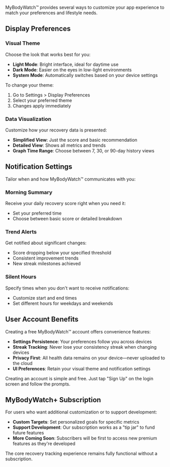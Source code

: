 MyBodyWatch™ provides several ways to customize your app experience to match your preferences and lifestyle needs.

## Display Preferences

### Visual Theme
Choose the look that works best for you:

- **Light Mode**: Bright interface, ideal for daytime use
- **Dark Mode**: Easier on the eyes in low-light environments
- **System Mode**: Automatically switches based on your device settings

To change your theme:
1. Go to Settings > Display Preferences
2. Select your preferred theme
3. Changes apply immediately

### Data Visualization
Customize how your recovery data is presented:

- **Simplified View**: Just the score and basic recommendation
- **Detailed View**: Shows all metrics and trends
- **Graph Time Range**: Choose between 7, 30, or 90-day history views

## Notification Settings

Tailor when and how MyBodyWatch™ communicates with you:

### Morning Summary
Receive your daily recovery score right when you need it:
- Set your preferred time
- Choose between basic score or detailed breakdown

### Trend Alerts
Get notified about significant changes:
- Score dropping below your specified threshold
- Consistent improvement trends
- New streak milestones achieved

### Silent Hours
Specify times when you don't want to receive notifications:
- Customize start and end times
- Set different hours for weekdays and weekends

## User Account Benefits

Creating a free MyBodyWatch™ account offers convenience features:

- **Settings Persistence**: Your preferences follow you across devices
- **Streak Tracking**: Never lose your consistency streak when changing devices
- **Privacy First**: All health data remains on your device—never uploaded to the cloud
- **UI Preferences**: Retain your visual theme and notification settings

Creating an account is simple and free. Just tap "Sign Up" on the login screen and follow the prompts.

## MyBodyWatch+ Subscription

For users who want additional customization or to support development:

- **Custom Targets**: Set personalized goals for specific metrics
- **Support Development**: Our subscription works as a "tip jar" to fund future features
- **More Coming Soon**: Subscribers will be first to access new premium features as they're developed

The core recovery tracking experience remains fully functional without a subscription.